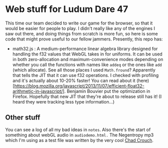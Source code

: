# Web stuff for Ludum Dare 47

This time our team decided to write our game for the browser, so that it would be easier for people to play. I didn't really like any of the engines I saw out there, and doing things from scratch is more fun, so here is some code that might prove useful to our fellow jammers. Presently, this repo has:

- math32.js : A medium-performance linear algebra library designed for handling the f32 values that WebGL takes in for uniforms. It can be used in both zero-allocation and maximum-convenience modes depending on whether you call the functions with names like `addeq` or the ones like `add` (which allocate). See all those places I used `Math.fround`? Apparently that tells the JIT that it can use f32 operations. I checked with profiling and it's actually about 10-20% faster! You can read about it (here)[https://blog.mozilla.org/javascript/2013/11/07/efficient-float32-arithmetic-in-javascript/]. Benjamin Bouvier put the optimization in Firefox. Hopefully that new JIT that they're about to release still has it! (I heard they were tracking less type information...)

## Other stuff

You can see a log of all my bad ideas in `notes`. Also there's the start of something about webGL audio in `audiodemo.html.` The Negentropy mp3 which I'm using as a test file was written by the very cool [Chad Crouch](https://freemusicarchive.org/music/Chad_Crouch/Arps/Negentropy).  
